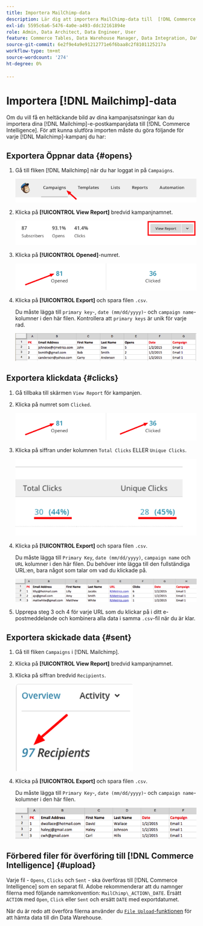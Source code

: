 ```yaml
---
title: Importera MailChimp-data
description: Lär dig att importera MailChimp-data till  [!DNL Commerce Intelligence].
exl-id: 5595c6a6-5476-4a0e-a493-ddc32161894e
role: Admin, Data Architect, Data Engineer, User
feature: Commerce Tables, Data Warehouse Manager, Data Integration, Data Import/Export
source-git-commit: 6e2f9e4a9e91212771e6f6baa8c2f8101125217a
workflow-type: tm+mt
source-wordcount: '274'
ht-degree: 0%

---
```


# Importera [!DNL Mailchimp]-data

Om du vill få en heltäckande bild av dina kampanjsatsningar kan du importera dina [!DNL Mailchimp]-e-postkampanjdata till [!DNL Commerce Intelligence]. För att kunna slutföra importen måste du göra följande för varje [!DNL Mailchimp]-kampanj du har:

## Exportera Öppnar data {#opens}

1. Gå till fliken [!DNL Mailchimp] när du har loggat in på `Campaigns`.

   ![importera mailchimp 1](../../../assets/import-mailchimp-1.png)

1. Klicka på **[!UICONTROL View Report]** bredvid kampanjnamnet.

   ![importera mailchimp 2](../../../assets/import-mailchimp-2.png)

1. Klicka på **[!UICONTROL Opened]**-numret.

   ![importera mailchimp 3](../../../assets/import-mailchimp-3.png)

1. Klicka på **[!UICONTROL Export]** och spara filen `.csv`.

   Du måste lägga till `primary key`-, `date (mm/dd/yyyy)`- och `campaign name`-kolumner i den här filen. Kontrollera att `primary keys` är unik för varje rad.

   ![importera mailchimp 4](../../../assets/import-mailchimp-4.png)

## Exportera klickdata {#clicks}

1. Gå tillbaka till skärmen `View Report` för kampanjen.

1. Klicka på numret som `Clicked`.

   ![importera mailchimp 5](../../../assets/import-mailchimp-5.png)

1. Klicka på siffran under kolumnen `Total Clicks` ELLER `Unique Clicks`.

   ![importera mailchimp 6](../../../assets/import-mailchimp-6.png)

1. Klicka på **[!UICONTROL Export]** och spara filen `.csv`.

   Du måste lägga till `Primary Key`, `date (mm/dd/yyyy)`, `campaign name` och `URL` kolumner i den här filen. Du behöver inte lägga till den fullständiga URL:en, bara något som talar om vad du klickade på.

   ![importera mailchimp 7](../../../assets/import-mailchimp-7.png)

1. Upprepa steg 3 och 4 för varje URL som du klickar på i ditt e-postmeddelande och kombinera alla data i samma `.csv`-fil när du är klar.

## Exportera skickade data {#sent}

1. Gå till fliken `Campaigns` i [!DNL Mailchimp].

1. Klicka på **[!UICONTROL View Report]** bredvid kampanjnamnet.

1. Klicka på siffran bredvid `Recipients`.

   ![importera mailchimp 8](../../../assets/import-mailchimp-8.png)

1. Klicka på **[!UICONTROL Export]** och spara filen `.csv`.

   Du måste lägga till `Primary Key`-, `date (mm/dd/yyyy)`- och `campaign name`-kolumner i den här filen.

   ![importera mailchimp 9](../../../assets/import-mailchimp-9.png)

## Förbered filer för överföring till [!DNL Commerce Intelligence] {#upload}

Varje fil - `Opens`, `Clicks` och `Sent` - ska överföras till [!DNL Commerce Intelligence] som en separat fil. Adobe rekommenderar att du namnger filerna med följande namnkonvention: `MailChimp\_ACTION\_DATE`. Ersätt `ACTION` med `Open`, `Click` eller `Sent` och ersätt `DATE` med exportdatumet.

När du är redo att överföra filerna använder du [`File Upload`-funktionen &#x200B;](../connecting-data/using-file-uploader.md) för att hämta data till din Data Warehouse.
